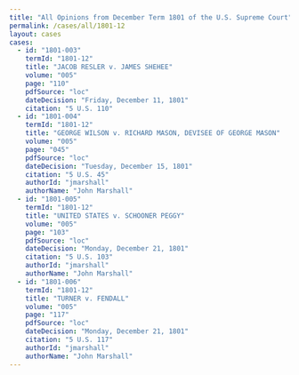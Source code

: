 ```yaml
---
title: "All Opinions from December Term 1801 of the U.S. Supreme Court"
permalink: /cases/all/1801-12
layout: cases
cases:
  - id: "1801-003"
    termId: "1801-12"
    title: "JACOB RESLER v. JAMES SHEHEE"
    volume: "005"
    page: "110"
    pdfSource: "loc"
    dateDecision: "Friday, December 11, 1801"
    citation: "5 U.S. 110"
  - id: "1801-004"
    termId: "1801-12"
    title: "GEORGE WILSON v. RICHARD MASON, DEVISEE OF GEORGE MASON"
    volume: "005"
    page: "045"
    pdfSource: "loc"
    dateDecision: "Tuesday, December 15, 1801"
    citation: "5 U.S. 45"
    authorId: "jmarshall"
    authorName: "John Marshall"
  - id: "1801-005"
    termId: "1801-12"
    title: "UNITED STATES v. SCHOONER PEGGY"
    volume: "005"
    page: "103"
    pdfSource: "loc"
    dateDecision: "Monday, December 21, 1801"
    citation: "5 U.S. 103"
    authorId: "jmarshall"
    authorName: "John Marshall"
  - id: "1801-006"
    termId: "1801-12"
    title: "TURNER v. FENDALL"
    volume: "005"
    page: "117"
    pdfSource: "loc"
    dateDecision: "Monday, December 21, 1801"
    citation: "5 U.S. 117"
    authorId: "jmarshall"
    authorName: "John Marshall"
---
```

